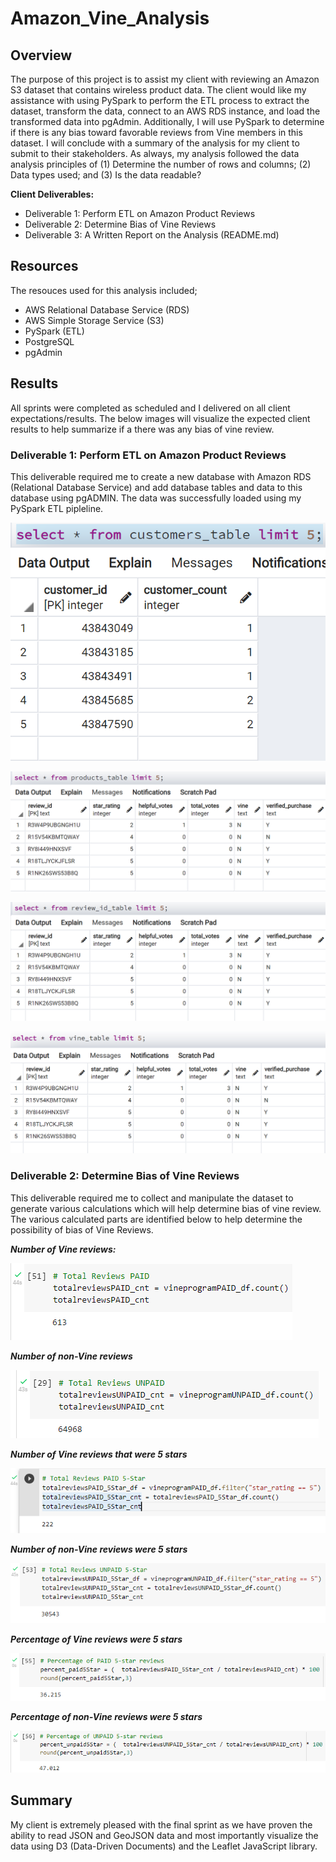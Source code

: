 # Amazon_Vine_Analysis

## Overview 
The purpose of this project is to assist my client with reviewing an Amazon S3 dataset that contains wireless product data.  The client would like my assistance with
using PySpark to perform the ETL process to extract the dataset, transform the data, connect to an AWS RDS instance, and load the transformed data into pgAdmin.  Additionally, I will use PySpark to determine if there is any bias toward favorable reviews from Vine members in this dataset.  I will conclude with a summary of the analysis for my client to submit to their stakeholders.  As always, my analysis followed the data analysis principles of (1) Determine the number of rows and columns; (2) Data types used; and (3) Is the data readable?

__Client Deliverables:__
- Deliverable 1: Perform ETL on Amazon Product Reviews
- Deliverable 2: Determine Bias of Vine Reviews
- Deliverable 3: A Written Report on the Analysis (README.md)


## Resources
The resouces used for this analysis included;
- AWS Relational Database Service (RDS)
- AWS Simple Storage Service (S3)
- PySpark (ETL)
- PostgreSQL
- pgAdmin


## Results
All sprints were completed as scheduled and I delivered on all client expectations/results. The below images will visualize the expected client results to help summarize if a there was any bias of vine review.

### Deliverable 1: Perform ETL on Amazon Product Reviews

This deliverable required me to create a new database with Amazon RDS (Relational Database Service) and add database tables and data to this database using pgADMIN.  The data was successfully loaded using my PySpark ETL pipleline.

![](https://github.com/SheaButta/Amazon_Vine_Analysis/blob/main/Images/customer.PNG)

![](https://github.com/SheaButta/Amazon_Vine_Analysis/blob/main/Images/products.PNG)

![](https://github.com/SheaButta/Amazon_Vine_Analysis/blob/main/Images/review_id_table.PNG)

![](https://github.com/SheaButta/Amazon_Vine_Analysis/blob/main/Images/vine_table.PNG)


### Deliverable 2:  Determine Bias of Vine Reviews

This deliverable required me to collect and manipulate the dataset to generate various calculations which will help determine bias of vine review.  The various calculated parts are identified below to help determine the possibility of bias of Vine Reviews.

  _**Number of Vine reviews:**_
  
  ![](https://github.com/SheaButta/Amazon_Vine_Analysis/blob/main/Images/TOTAL_PAID.PNG)


   _**Number of non-Vine reviews**_
   
   ![](https://github.com/SheaButta/Amazon_Vine_Analysis/blob/main/Images/TOTAL_UNPAID.PNG)
   
   
   _**Number of Vine reviews that were 5 stars**_
   
   ![](https://github.com/SheaButta/Amazon_Vine_Analysis/blob/main/Images/TOTAL_PAID_5STAR.PNG)
   
   
   _**Number of non-Vine reviews were 5 stars**_
   
   ![](https://github.com/SheaButta/Amazon_Vine_Analysis/blob/main/Images/TOTAL_UNPAID_5STAR.PNG)
   
   
   _**Percentage of Vine reviews were 5 stars**_
   
   ![](https://github.com/SheaButta/Amazon_Vine_Analysis/blob/main/Images/Percent_PAID_5Star.PNG)
   
   
   _**Percentage of non-Vine reviews were 5 stars**_
   
   ![](https://github.com/SheaButta/Amazon_Vine_Analysis/blob/main/Images/Percent_UNPAID_5Star.PNG)
   
   
## Summary
My client is extremely pleased with the final sprint as we have proven the ability to read JSON and GeoJSON data and most importantly visualize the data using D3 (Data-Driven Documents) and the Leaflet JavaScript library.  










